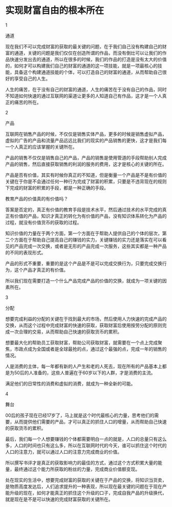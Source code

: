 # 实现财富自由的根本所在

1

通道

现在我们不可以完成财富的获取的最关键的问题，在于我们自己没有构建自己的财富的通道，关键的问题是我们仅仅在创造所谓的作品，而没有倒灶可以让我们的作品快速分发出去的通道，所以在很多的时候，我们的作品的打造是没有太大的价值的，如何才可以构建我们自己的财富的通道的这一项技能，就是一项最核心的技能，具备这个构建通道技能的个体，可以打造自己的财富的通道，从而帮助自己很好的享受自己的人生。

人生的痛苦，在于没有自己的财富的通道，人生的痛苦在于没有自己的作品，同时不知道如何快速的通过互联网的渠道让更多的人知道自己有作品，这才是一个人真正的痛苦的所在。

2

产品

互联网在销售产品的时候，不仅仅是销售实体产品，更多的时候是销售虚拟产品，虚拟的广告的产品和流量产品远远比我们的现实的产品销售的更快，这才是我们每一个人真正的应该掌握的关键所在。

产品的销售不仅仅是销售自己的产品，产品的销售是使用管道的手段帮助别人完成产品的销售，然后直接获取销售的利润的服务的费用，这才是核心的关键的所在。

产品是否有价值，其实有时候你真正的不知道，但是衡量一个产品是不是有价值的关键在于你是不会通过任何一种行为完成了财富的积累，只要是不违背现在的规则下完成的财富的积累的手段，都是一种正确的手段。

教育产品的价值真的有价值吗？

答案是否定的，真正有价值的教育手段是技术水平，然后通过技术的水平完成的真正有价值的产品，知识才真正的转化为有价值的产品，没有知识体系转化为产品的过程，就没有价值货币的获取的过程。

知识价值的力量在于两个方面，第一个方面在于帮助人提供自己的个体的层次，第二个方面在于帮助自己提高自己的赚钱的实力，关键赚钱的实力还是落实在可以看见的产品完成一次交换，或者是无形的产品完成一次服务，这些其实都是一种产品的不同的表现形式。

产品的形式不重要，重要的是这个产品是不是可以完成交换行为，只要完成交换行为，这个产品才真正的有价值。

所以我们现在需要打造一个什么产品完成产品的价值的交换，就成为一项关键的因素所在。

3

分配

想要完成利益的分配的关键在于找到最大的市场，然后使用人力快速的完成产品的交换，从而这个过程中完成财富的快速的获取，获取财富后使用按劳分配的原则完成一次合理的交易，从而帮助自己快速的获取货币的累积。

想要最大化的帮助员工获取财富，帮助公司获取财富，就需要在一个点上完成聚焦，市政点成为全国或者是全球最抢的点，通过这个最强的点，完成一年的销售的情况。

人是消费的主体，每一年都有新的人产生和老的人死去，现在所有的产品基本上都是为50后的人准备的，这些人普遍在于60岁以下的人群，才是消费的主流。

满足他们的日常性的消费和虚拟的消费，就成为一种全新的可能。

4

舞台

00后的孩子现在已经17岁了，马上就是这个时代最核心的力量，思考他们的需要，从而提供他们需要的产品，才可以真正的抓住人口的增量，从而帮助自己快速的获取货币的累积。

最后，我们每一个人想要赚钱的个体都需要明白一点的就是，人口的总量只有这么多，人口的时间也只有这么多，所以在互联网时代的今天，谁可以抓住这个时代的人口的注意力，就可以通过人口的注意力完成商业的价值。

所以撰写书评才是真正的获取影响力的最佳的方式，通过这个方式积累大量的能量，最终通过这个能力所获取的粉丝的力量，完成商业价值额变现。

处在现实的生活中，想要完成财富的获取的关键在于产品的交换，将知识当货卖，是物质高度发达后，人们追求提升的一种表现，所以现在最关键的问题在于现在产能升级的现在，如何才能真正的抓住这个升级的口子，完成自我产品的升级换代，就是现在是不是可以快速的完成财富获取的关键所在。
